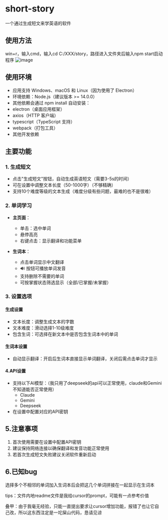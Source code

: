 # short-story
一个通过生成短文来学英语的软件
## 使用方法
win+r，输入cmd，输入cd C:/XXX/story，路径进入文件夹后输入npm start启动程序
![image](https://github.com/user-attachments/assets/79a8de33-79d8-4f88-bff6-2942092ca84c)

## 使用环境
 - 应用支持 Windows、macOS 和 Linux（因为使用了 Electron）
 - 环境依赖：Node.js（建议版本 >= 14.0.0）
 - 其他依赖会通过 npm install 自动安装：
 - electron（桌面应用框架）
 - axios（HTTP 客户端）
 - typescript（TypeScript 支持）
 - webpack（打包工具）
 - 其他开发依赖

## 主要功能

### 1. 生成短文

- 点击"生成短文"按钮，自动生成英语短文（需要3-5s的时间）
- 可在设置中调整文本长度（50-1000字）（不够精确）
- 支持10个难度等级的文本生成（难度分级有些问题，最难的也不是很难）

### 2. 单词学习

- **主页面**：

  - 单击：选中单词
  - 悬停高亮
  - 右键点击：显示翻译和功能菜单

- **生词本**：

  - 点击单词显示中文翻译
  - 🔊 按钮可播放单词发音
  - 支持删除不需要的单词
  - 可按掌握状态筛选显示（全部/已掌握/未掌握）

### 3. 设置选项

#### 生成设置

- 文本长度：调整生成文本的字数
- 文本难度：滑动选择1-10级难度
- 包含生词：可选择在新文本中是否包含生词本中的单词

#### 生词本设置

- 自动显示翻译：开启后生词本直接显示单词翻译，关闭后需点击单词才显示

#### 4.API设置

- 支持以下AI模型：（我只用了deepseek的api可以正常使用，claude和Gemini不知道能否正常使用）
  - Claude
  - Gemini
  - Deepseek
- 在设置中配置对应的API密钥

## 5.注意事项

1. 首次使用需要在设置中配置API密钥
2. 建议保持网络连接以确保翻译和发音功能正常使用
3. 若首次生成短文失败建议关闭软件重新启动

## 6.已知bug

选择多个不相邻的单词加入生词本后会把这几个单词拼接在一起显示在生词本

tips：文件内地readme文件是我给cursor的prompt，可能有一点参考价值

叠甲：由于我毫无经验，只能一直提出要求让cursor增加功能，报错了也让它自己改，所以这东西注定是一坨屎山代码，恳请见谅
